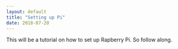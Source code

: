 ```yaml
---
layout: default
title: "Setting up Pi"
date: 2018-07-20
---
```


This will be a tutorial on how to set up Rapberry Pi. So follow along.
